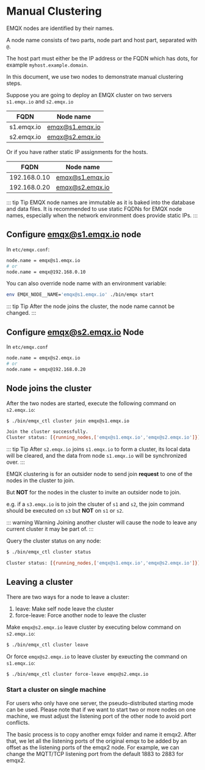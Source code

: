 # Manual Clustering

EMQX nodes are identified by their names.

A node name consists of two parts, node part and host part, separated with `@`.

The host part must either be the IP address or the FQDN which has dots,
for example `myhost.example.domain`.

In this document, we use two nodes to demonstrate manual clustering steps.

Suppose you are going to deploy an EMQX cluster on two servers `s1.emqx.io` and `s2.emqx.io`

| FQDN       |   Node name       |
| ---------- | ----------------- |
| s1.emqx.io |  emqx@s1.emqx.io  |
| s2.emqx.io |  emqx@s2.emqx.io  |

Or if you have rather static IP assignments for the hosts.

| FQDN         |   Node name       |
| ------------ | ----------------- |
| 192.168.0.10 |  emqx@s1.emqx.io  |
| 192.168.0.20 |  emqx@s2.emqx.io  |

::: tip Tip
EMQX node names are immutable as it is baked into the database
and data files. It is recommended to use static FQDNs for EMQX node names,
especially when the network environment does provide static IPs.
:::

## Configure emqx@s1.emqx.io node

In `etc/emqx.conf`:

```bash
node.name = emqx@s1.emqx.io
# or
node.name = emqx@192.168.0.10
```

You can also override node name with an environment variable:

```bash
env EMQX_NODE__NAME='emqx@s1.emqx.io' ./bin/emqx start
```

::: tip Tip
After the node joins the cluster, the node name cannot be changed.
:::

## Configure emqx@s2.emqx.io Node

In `etc/emqx.conf`

```bash
node.name = emqx@s2.emqx.io
# or
node.name = emqx@192.168.0.20
```

## Node joins the cluster

After the two nodes are started, execute the following command on `s2.emqx.io`:

```bash
$ ./bin/emqx_ctl cluster join emqx@s1.emqx.io

Join the cluster successfully.
Cluster status: [{running_nodes,['emqx@s1.emqx.io','emqx@s2.emqx.io']}]
```
::: tip Tip
After `s2.emqx.io` joins `s1.emqx.io` to form a cluster,
its local data will be cleared, and the data from node `s1.emqx.io`
will be synchronized over.
:::

EMQX clustering is for an outsider node to send join **request**
to one of the nodes in the cluster to join.

But **NOT** for the nodes in the cluster to invite an outsider node
to join.

e.g. if a `s3.emqx.io` is to join the clsuter of `s1` and `s2`,
the join command should be executed on `s3` but **NOT** on `s1` or `s2`.

::: warning Warning
Joining another cluster will cause the node to leave any current cluster it may be part of.
:::

Query the cluster status on any node:

```bash
$ ./bin/emqx_ctl cluster status

Cluster status: [{running_nodes,['emqx@s1.emqx.io','emqx@s2.emqx.io']}]
```

## Leaving a cluster

There are two ways for a node to leave a cluster:

1. leave: Make self node leave the cluster
2. force-leave: Force another node to leave the cluster

Make `emqx@s2.emqx.io` leave cluster by executing below command on `s2.emqx.io`:

```bash
$ ./bin/emqx_ctl cluster leave
```

Or force `emqx@s2.emqx.io` to leave cluster by exeucting the command on `s1.emqx.io`:

```bash
$ ./bin/emqx_ctl cluster force-leave emqx@s2.emqx.io
```

### Start a cluster on single machine

For users who only have one server, the pseudo-distributed starting mode can be used.
Please note that if we want to start two or more nodes on one machine, we must adjust
the listening port of the other node to avoid port conflicts.

The basic process is to copy another emqx folder and name it emqx2.
After that, we let all the listening ports of the original emqx to be added by an offset
as the listening ports of the emqx2 node.
For example, we can change the MQTT/TCP listening port from the default 1883 to 2883 for emqx2.
